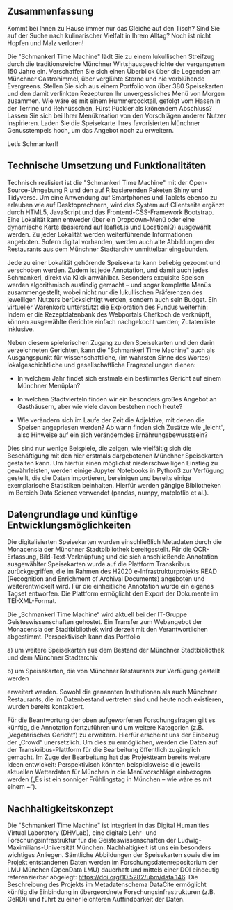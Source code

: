 ## Zusammenfassung

Kommt bei Ihnen zu Hause immer nur das Gleiche auf den Tisch? Sind Sie auf der 
Suche nach kulinarischer Vielfalt in Ihrem Alltag? Noch ist nicht Hopfen und 
Malz verloren!

Die "Schmankerl Time Machine" lädt Sie zu einem lukullischen Streifzug durch die 
traditionsreiche Münchner Wirtshausgeschichte der vergangenen 150 Jahre ein. 
Verschaffen Sie sich einen Überblick über die Legenden am Münchner Gastrohimmel, 
über verglühte Sterne und nie verblühende Evergreens. Stellen Sie sich aus einem 
Portfolio von über 380 Speisekarten und den damit verlinkten Rezepturen Ihr 
unvergessliches Menü von Morgen zusammen. Wie wäre es mit einem Hummercocktail, 
gefolgt vom Hasen in der Terrine und Rehnüsschen, Fürst Pückler als krönendem 
Abschluss? Lassen Sie sich bei Ihrer Menükreation von den Vorschlägen anderer 
Nutzer inspirieren. Laden Sie die Speisekarte Ihres favorisierten Münchner 
Genusstempels hoch, um das Angebot noch zu erweitern.

Let’s Schmankerl!

## Technische Umsetzung und Funktionalitäten

Technisch realisiert ist die "Schmankerl Time Machine" mit der 
Open-Source-Umgebung R und den auf R basierenden Paketen Shiny und Tidyverse. Um 
eine Anwendung auf Smartphones und Tablets ebenso zu erlauben wie auf 
Desktoprechnern, wird das System auf Clientseite ergänzt durch HTML5, JavaScript 
und das Frontend-CSS-Framework Bootstrap. Eine Lokalität kann entweder über ein 
Dropdown-Menü oder eine dynamische Karte (basierend auf leaflet.js und 
LocationIQ) ausgewählt werden. Zu jeder Lokalität werden weiterführende 
Informationen angeboten. Sofern digital vorhanden, werden auch alte Abbildungen 
der Restaurants aus dem Münchner Stadtarchiv unmittelbar eingebunden.

Jede zu einer Lokalität gehörende Speisekarte kann beliebig gezoomt und 
verschoben werden. Zudem ist jede Annotation, und damit auch jedes Schmankerl, 
direkt via Klick anwählbar. Besonders exquisite Speisen werden algorithmisch 
ausfindig gemacht – und sogar komplette Menüs zusammengestellt; wobei nicht nur 
die lukullischen Präferenzen des jeweiligen Nutzers berücksichtigt werden, 
sondern auch sein Budget. Ein virtueller Warenkorb unterstützt die Exploration 
des Fundus weiterhin: Indem er die Rezeptdatenbank des Webportals Chefkoch.de 
verknüpft, können ausgewählte Gerichte einfach nachgekocht werden; Zutatenliste 
inklusive.

Neben diesem spielerischen Zugang zu den Speisekarten und den darin 
verzeichneten Gerichten, kann die "Schmankerl Time Machine" auch als 
Ausgangspunkt für wissenschaftliche, (im wahrsten Sinne des Wortes) 
lokalgeschichtliche und gesellschaftliche Fragestellungen dienen:

* In welchem Jahr findet sich erstmals ein bestimmtes Gericht auf einem Münchner 
Menüplan?

* In welchen Stadtvierteln finden wir ein besonders großes Angebot an 
Gasthäusern, aber wie viele davon bestehen noch heute?

* Wie verändern sich im Laufe der Zeit die Adjektive, mit denen die Speisen 
angepriesen werden? Ab wann finden sich Zusätze wie „leicht“, also Hinweise auf 
ein sich veränderndes Ernährungsbewusstsein?

Dies sind nur wenige Beispiele, die zeigen, wie vielfältig sich die 
Beschäftigung mit den hier erstmals dargebotenen Münchner Speisekarten gestalten 
kann. Um hierfür einen möglichst niederschwelligen Einstieg zu gewährleisten, 
werden einige Jupyter Notebooks in Python3 zur Verfügung gestellt, die die Daten 
importieren, bereinigen und bereits einige exemplarische Statistiken beinhalten. 
Hierfür werden gängige Bibliotheken im Bereich Data Science verwendet (pandas, 
numpy, matplotlib et al.).

## Datengrundlage und künftige Entwicklungsmöglichkeiten

Die digitalisierten Speisekarten wurden einschließlich Metadaten durch die 
Monacensia der Münchner Stadtbibliothek bereitgestellt. Für die OCR-Erfassung, 
Bild-Text-Verknüpfung und die sich anschließende Annotation ausgewählter 
Speisekarten wurde auf die Plattform Transkribus zurückgegriffen, die im Rahmen 
des H2020 e-Infrastrukturprojekts READ (Recognition and Enrichment of Archival 
Documents) angeboten und weiterentwickelt wird. Für die einheitliche Annotation 
wurde ein eigenes Tagset entworfen. Die Plattform ermöglicht den Export der 
Dokumente im TEI-XML-Format.

Die „Schmankerl Time Machine“ wird aktuell bei der IT-Gruppe 
Geisteswissenschaften gehostet. Ein Transfer zum Webangebot der Monacensia der 
Stadtbibliothek wird derzeit mit den Verantwortlichen abgestimmt. Perspektivisch 
kann das Portfolio

a) um weitere Speisekarten aus dem Bestand der Münchner Stadtbibliothek und dem 
Münchner Stadtarchiv

b) um Speisekarten, die von Münchner Restaurants zur Verfügung gestellt werden

erweitert werden. Sowohl die genannten Institutionen als auch Münchner 
Restaurants, die im Datenbestand vertreten sind und heute noch existieren, 
wurden bereits kontaktiert.

Für die Beantwortung der oben aufgeworfenen Forschungsfragen gilt es künftig, 
die Annotation fortzuführen und um weitere Kategorien (z.B. „Vegetarisches 
Gericht“) zu erweitern. Hierfür erscheint uns der Einbezug der „Crowd“ 
unersetzlich. Um dies zu ermöglichen, werden die Daten auf der 
Transkribus-Plattform für die Bearbeitung öffentlich zugänglich gemacht. Im Zuge 
der Bearbeitung hat das Projektteam bereits weitere Ideen entwickelt: 
Perspektivisch könnten beispielsweise die jeweils aktuellen Wetterdaten für 
München in die Menüvorschläge einbezogen werden („Es ist ein sonniger 
Frühlingstag in München – wie wäre es mit einem ~“).

## Nachhaltigkeitskonzept

Die "Schmankerl Time Machine" ist integriert in das Digital Humanities Virtual 
Laboratory (DHVLab), eine digitale Lehr- und Forschungsinfrastruktur für die 
Geisteswissenschaften der Ludwig-Maximilians-Universität München. Nachhaltigkeit 
ist uns ein besonders wichtiges Anliegen. Sämtliche Abbildungen der Speisekarten 
sowie die im Projekt entstandenen Daten werden im Forschungsdatenrepositorium 
der LMU München (OpenData LMU) dauerhaft und mittels einer DOI eindeutig 
referenzierbar abgelegt: https://doi.org/10.5282/ubm/data.146. Die Beschreibung 
des Projekts im Metadatenschema DataCite ermöglicht künftig die Einbindung in 
übergeordnete Forschungsinfrastrukturen (z.B. GeRDI) und führt zu einer 
leichteren Auffindbarkeit der Daten.
